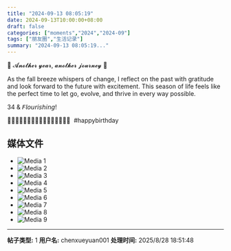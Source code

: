 ```yaml
---
title: "2024-09-13 08:05:19"
date: 2024-09-13T10:00:00+08:00
draft: false
categories: ["moments","2024","2024-09"]
tags: ["朋友圈","生活记录"]
summary: "2024-09-13 08:05:19..."
---
```


🎂 𝓐𝓷𝓸𝓽𝓱𝓮𝓻 𝔂𝓮𝓪𝓻, 𝓪𝓷𝓸𝓽𝓱𝓮𝓻 𝓳𝓸𝓾𝓻𝓷𝓮𝔂 🎂

As the fall breeze whispers of change, I reflect on the past with gratitude and look forward to the future with excitement. This season of life feels like the perfect time to let go, evolve, and thrive in every way possible.

34 & 𝘍𝘭𝘰𝘶𝘳𝘪𝘴𝘩𝘪𝘯𝘨!

​🍂🍄🍻🎃​🍂🍄🍻🎃​🍂🍄🍻🎃​🍂🍄🍻🎃
​
​#happybirthday

## 媒体文件

- ![Media 1](/Moments/photos/2024-09-13/202409130805190.jpg)
- ![Media 2](/Moments/photos/2024-09-13/202409130805191.jpg)
- ![Media 3](/Moments/photos/2024-09-13/202409130805192.jpg)
- ![Media 4](/Moments/photos/2024-09-13/202409130805193.jpg)
- ![Media 5](/Moments/photos/2024-09-13/202409130805194.jpg)
- ![Media 6](/Moments/photos/2024-09-13/202409130805195.jpg)
- ![Media 7](/Moments/photos/2024-09-13/202409130805196.jpg)
- ![Media 8](/Moments/photos/2024-09-13/202409130805197.jpg)
- ![Media 9](/Moments/photos/2024-09-13/202409130805198.jpg)

---

**帖子类型:** 1
**用户名:** chenxueyuan001
**处理时间:** 2025/8/28 18:51:48